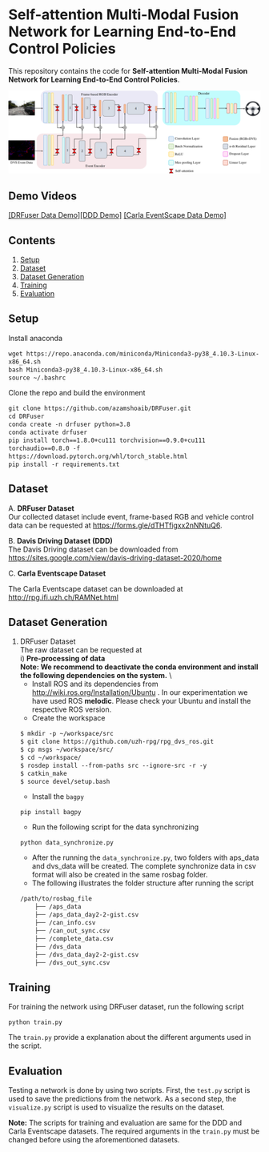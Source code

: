 # Self-attention Multi-Modal Fusion Network for Learning End-to-End Control Policies
This repository contains the code for **Self-attention Multi-Modal Fusion Network for Learning End-to-End Control Policies**. 

![](./assets/img/framework.png)


## **Demo Videos**
[[DRFuser Data Demo]](https://photos.app.goo.gl/tPomcSXxqgr4fWwT8)[[DDD Demo]](https://photos.app.goo.gl/1qXs5jcDzAZKehZT8) [[Carla EventScape Data Demo]](https://photos.app.goo.gl/CskC8qJbxZhk843U7)

## **Contents**

1. [Setup](#setup)
2. [Dataset](#dataset)
3. [Dataset Generation](#dataset-generation)
4. [Training](#training)
5. [Evaluation](#evaluation)


## **Setup**
Install anaconda
```Shell
wget https://repo.anaconda.com/miniconda/Miniconda3-py38_4.10.3-Linux-x86_64.sh
bash Miniconda3-py38_4.10.3-Linux-x86_64.sh
source ~/.bashrc
```

Clone the repo and build the environment
```Shell
git clone https://github.com/azamshoaib/DRFuser.git
cd DRFuser
conda create -n drfuser python=3.8
conda activate drfuser
pip install torch==1.8.0+cu111 torchvision==0.9.0+cu111 torchaudio==0.8.0 -f https://download.pytorch.org/whl/torch_stable.html
pip install -r requirements.txt
```
## **Dataset**
A. **DRFuser Dataset** \
Our collected dataset include event, frame-based RGB and vehicle control data can be requested at https://forms.gle/dTHTfigxx2nNNtuQ6.

B. **Davis Driving Dataset (DDD)** \
The Davis Driving dataset can be downloaded from https://sites.google.com/view/davis-driving-dataset-2020/home

C. **Carla Eventscape Dataset**

The Carla Eventscape dataset can be downloaded at http://rpg.ifi.uzh.ch/RAMNet.html

## **Dataset Generation**
1. DRFuser Dataset \
The raw dataset can be requested at \
i) **Pre-processing of data** \
**Note: We recommend to deactivate the conda environment and install the following dependencies on the system.** \
    - Install ROS and its dependencies from http://wiki.ros.org/Installation/Ubuntu . In our experimentation we have used ROS **melodic**. Please check your Ubuntu and install the respective ROS version.
    - Create the workspace
    ```Shell
    $ mkdir -p ~/workspace/src
    $ git clone https://github.com/uzh-rpg/rpg_dvs_ros.git
    $ cp msgs ~/workspace/src/
    $ cd ~/workspace/
    $ rosdep install --from-paths src --ignore-src -r -y
    $ catkin_make
    $ source devel/setup.bash
    ```
    - Install the ```bagpy```
    ```
    pip install bagpy
    ```
    - Run the following script for the data synchronizing
    ```
    python data_synchronize.py
    ```
    - After the running the ```data_synchronize.py```, two folders with aps_data and dvs_data will be created. The complete synchronize data in csv format will also be created in the same rosbag folder.
    - The following illustrates the folder structure after running the script
    ```
    /path/to/rosbag_file
        ├── /aps_data
        ├── /aps_data_day2-2-gist.csv
        ├── /can_info.csv
        ├── /can_out_sync.csv
        ├── /complete_data.csv
        ├── /dvs_data
        ├── /dvs_data_day2-2-gist.csv
        ├── /dvs_out_sync.csv
    ```

## **Training**

For training the network using DRFuser dataset, run the following script
```
python train.py
```
The ```train.py``` provide a explanation about the different arguments used in the script.

## **Evaluation**

Testing a network is done by using two scripts. First, the ```test.py``` script is used to save the predictions from the network. As a second step, the ```visualize.py``` script is used to visualize the results on the dataset.

**Note:** The scripts for training and evaluation are same for the DDD and Carla Eventscape datasets. The required arguments in the ```train.py``` must be changed before using the aforementioned datasets.










